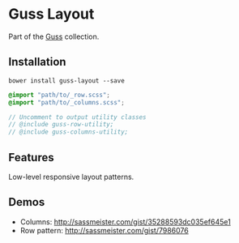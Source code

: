 # Guss Layout

Part of the [Guss](https://github.com/guardian/guss) collection.

## Installation

```
bower install guss-layout --save
```

```scss
@import "path/to/_row.scss";
@import "path/to/_columns.scss";

// Uncomment to output utility classes
// @include guss-row-utility;
// @include guss-columns-utility;
```

## Features

Low-level responsive layout patterns.

## Demos

- Columns: http://sassmeister.com/gist/35288593dc035ef645e1
- Row pattern: http://sassmeister.com/gist/7986076
